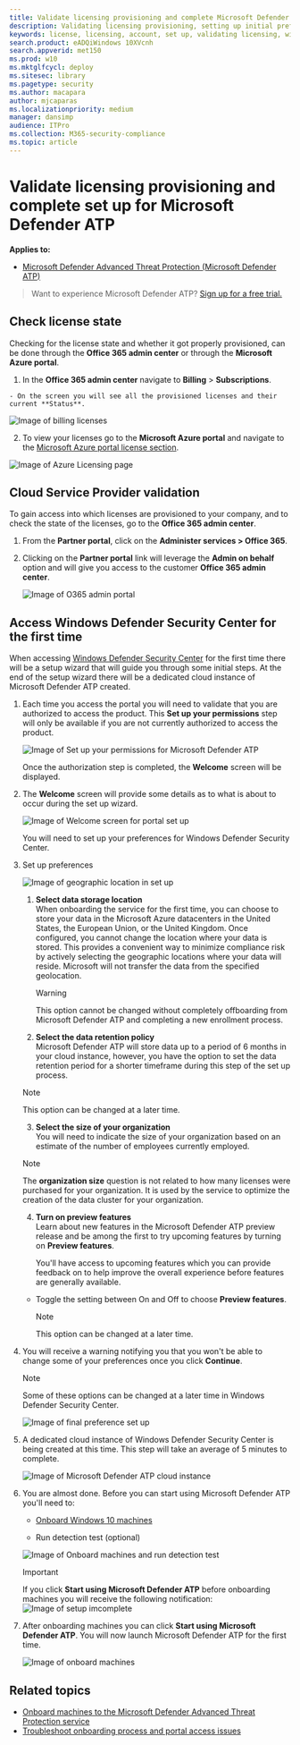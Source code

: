 ```yaml
---
title: Validate licensing provisioning and complete Microsoft Defender ATP set up
description: Validating licensing provisioning, setting up initial preferences, and completing the user set up for Microsoft Defender Advanced Threat Protection portal.
keywords: license, licensing, account, set up, validating licensing, windows defender atp
search.product: eADQiWindows 10XVcnh
search.appverid: met150
ms.prod: w10
ms.mktglfcycl: deploy
ms.sitesec: library
ms.pagetype: security
ms.author: macapara
author: mjcaparas
ms.localizationpriority: medium
manager: dansimp
audience: ITPro
ms.collection: M365-security-compliance 
ms.topic: article
---
```

# Validate licensing provisioning and complete set up for Microsoft Defender ATP

**Applies to:**


- [Microsoft Defender Advanced Threat Protection (Microsoft Defender ATP)](https://go.microsoft.com/fwlink/p/?linkid=2069559)



>Want to experience Microsoft Defender ATP? [Sign up for a free trial.](https://www.microsoft.com/en-us/WindowsForBusiness/windows-atp?ocid=docs-wdatp-validatelicense-abovefoldlink)

## Check license state

Checking for the license state and whether it got properly provisioned, can be done through the **Office 365 admin center** or through the **Microsoft Azure portal**.

  1. In the **Office 365 admin center** navigate to **Billing** > **Subscriptions**.

    - On the screen you will see all the provisioned licenses and their current **Status**.

   ![Image of billing licenses](images\atp-billing-subscriptions.png)

  2. To view your licenses go to the **Microsoft Azure portal** and navigate to the [Microsoft Azure portal license section](https://portal.azure.com/#blade/Microsoft_AAD_IAM/LicensesMenuBlade/Products).

   ![Image of Azure Licensing page](images\atp-licensing-azure-portal.png)

## Cloud Service Provider validation

To gain access into which licenses are provisioned to your company, and to check the state of the licenses, go to the **Office 365 admin center**.

1. From the **Partner portal**, click on the **Administer services > Office 365**.

2. Clicking on the **Partner portal** link will leverage the **Admin on behalf** option and will give you access to the customer **Office 365 admin center**.

   ![Image of O365 admin portal](images\atp-O365-admin-portal-customer.png)

## Access Windows Defender Security Center for the first time

When accessing [Windows Defender Security Center](https://SecurityCenter.Windows.com) for the first time there will be a setup wizard that will guide you through some initial steps. At the end of the setup wizard there will be a dedicated cloud instance of Microsoft Defender ATP created.

1. Each time you access the portal you will need to validate that you are authorized to access the product. This **Set up your permissions** step will only be available if you are not currently authorized to access the product.

	![Image of Set up your permissions for Microsoft Defender ATP](images\atp-setup-permissions-wdatp-portal.png)

	Once the authorization step is completed, the **Welcome** screen will be displayed.

2. The **Welcome** screen will provide some details as to what is about to occur during the set up wizard.

	![Image of Welcome screen for portal set up](images\welcome1.png)

	You will need to set up your preferences for Windows Defender Security Center.

3. Set up preferences
    
    ![Image of geographic location in set up](images\setup-preferences.png)

   1. **Select data storage location** <br> When onboarding the service for the first time, you can choose to store your data in the Microsoft Azure datacenters in the United States, the European Union, or the United Kingdom. Once configured, you cannot change the location where your data is stored. This provides a convenient way to minimize compliance risk by actively selecting the geographic locations where your data will reside. Microsoft will not transfer the data from the specified geolocation.

    	> [!WARNING]
    	> This option cannot be changed without completely offboarding from Microsoft Defender ATP and completing a new enrollment process.

   2. **Select the data retention policy** <br> Microsoft Defender ATP will store data up to a period of 6 months in your cloud instance, however, you have the option to set the data retention period for a shorter timeframe during this step of the set up process.

    > [!NOTE]
    > This option can be changed at a later time.

   3. **Select the size of your organization** <br> You will need to indicate the size of your organization based on an estimate of the number of employees currently employed.

    > [!NOTE]
    > The **organization size** question is not related to how many licenses were purchased for your organization. It is used by the service to optimize the creation of the data cluster for your organization.

   4. **Turn on preview features** <br> Learn about new features in the Microsoft Defender ATP preview release and be among the first to try upcoming features by turning on **Preview features**.

	    You'll have access to upcoming features which you can provide feedback on to help improve the overall experience before features are generally available.

	- Toggle the setting between On and Off to choose **Preview features**.

      > [!NOTE]
      > This option can be changed at a later time.

4. You will receive a warning notifying you that you won't be able to change some of your preferences once you click **Continue**.

	> [!NOTE]
	> Some of these options can be changed at a later time in Windows Defender Security Center.

	![Image of final preference set up](images\setup-preferences2.png)

5. A dedicated cloud instance of Windows Defender Security Center is being created at this time. This step will take an average of 5 minutes to complete.

	![Image of Microsoft Defender ATP cloud instance](images\creating-account.png)

6. You are almost done. Before you can start using Microsoft Defender ATP you'll need to:

	- [Onboard Windows 10 machines](configure-endpoints-windows-defender-advanced-threat-protection.md)

	- Run detection test (optional)

	![Image of Onboard machines and run detection test](images\atp-onboard-endpoints-run-detection-test.png)

	> [!IMPORTANT]
	> If you click **Start using Microsoft Defender ATP** before onboarding machines you will receive the following notification:
	>![Image of setup imcomplete](images\atp-setup-incomplete.png)

7. After onboarding machines you can click **Start using Microsoft Defender ATP**. You will now launch Microsoft Defender ATP for the first time.

	![Image of onboard machines](images\atp-onboard-endpoints-WDATP-portal.png)

## Related topics
- [Onboard machines to the Microsoft Defender Advanced Threat Protection service](onboard-configure-windows-defender-advanced-threat-protection.md)
- [Troubleshoot onboarding process and portal access issues](troubleshoot-onboarding-error-messages-windows-defender-advanced-threat-protection.md)
